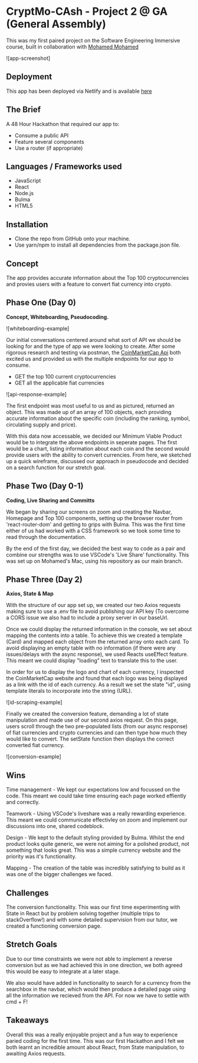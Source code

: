 # CryptMo-CAsh - Project 2 @ GA (General Assembly)

This was my first paired project on the Software Engineering Immersive course, built in collaboration with [Mohamed Mohamed](https://github.com/momoh66)

![app-screenshot]

## Deployment

This app has been deployed via Netlify and is available [here](https://cryptmo-cash.netlify.app/)

## The Brief

A 48 Hour Hackathon that required our app to: 
- Consume a public API
- Feature several components
- Use a router (if appropriate) 

## Languages / Frameworks used

- JavaScript
- React
- Node.js
- Bulma
- HTML5

## Installation 
- Clone the repo from GitHub onto your machine.
- Use yarn/npm to install all dependencies from the package.json file.

## Concept 

The app provides accurate information about the Top 100 cryptocurrencies and provies users with a feature to convert fiat currency into crypto. 

## Phase One (Day 0) 

**Concept, Whiteboarding, Pseudocoding.** 

![whiteboarding-example]

Our initial conversations centered around what sort of API we should be looking for and the type of app we were looking to create. After some rigorous research and testing via postman, the [CoinMarketCap Api](https://coinmarketcap.com/api/) both excited us and provided us with the multiple endpoints for our app to consume. 

- GET the top 100 current cryptocurrencies
- GET all the applicable fiat currencies 

![api-response-example]

The first endpoint was most useful to us and as pictured, returned an object. This was made up of an array of 100 objects, each providing accurate information about the specific coin (including the ranking, symbol, circulating supply and price). 

With this data now accessable, we decided our Minimum Viable Product would be to integrate the above endpoints in seperate pages. The first would be a chart, listing information about each coin and the second would provide users with the ability to convert currencies. From here, we sketched up a quick wireframe, discussed our approach in pseudocode and decided on a search function for our stretch goal. 

## Phase Two (Day 0-1)

**Coding, Live Sharing and Committs** 

We began by sharing our screens on zoom and creating the Navbar, Homepage and Top 100 components, setting up the browser router from 'react-router-dom' and getting to grips with Bulma. This was the first time either of us had worked with a CSS framework so we took some time to read through the documentation. 

By the end of the first day, we decided the best way to code as a pair and combine our strengths was to use VSCode's 'Live Share' functionality. This was set up on Mohamed's Mac, using his repository as our main branch. 

## Phase Three (Day 2) 

**Axios, State & Map** 

With the structure of our app set up, we created our two Axios requests making sure to use a .env file to avoid publishing our API key (To overcome a CORS issue we also had to include a proxy server in our baseUrl. 

Once we could display the returned information in the console, we set about mapping the contents into a table. To achieve this we created a template (Card) and mapped each object from the returned array onto each card. To avoid displaying an empty table with no information (if there were any issues/delays with the async response), we used Reacts useEffect feature. This meant we could display "loading" text to translate this to the user. 

In order for us to display the logo and chart of each currency, I inspected the CoinMarketCap website and found that each logo was being displayed as a link with the id of each currency. As a result we set the state "id", using template literals to incorporate into the string (URL).

![id-scraping-example]

Finally we created the conversion feature, demanding a lot of state manipulation and made use of our second axios request. On this page, users scroll through the two pre-populated lists (from our async response) of fiat currencies and crypto currencies and can then type how much they would like to convert. The setState function then displays the correct converted fiat currency. 

![conversion-example]

## Wins 

Time management - We kept our expectations low and focussed on the code. This meant we could take time ensuring each page worked effiently and correctly. 

Teamwork - Using VSCode's liveshare was a really rewarding experience. This meant we could communicate effectivley on zoom and implement our discussions into one, shared codeblock.

Design - We kept to the default styling provided by Bulma. Whilst the end product looks quite generic, we were not aiming for a polished product, not something that looks great. This was a simple currency website and the priority was it's functionality.

Mapping - The creation of the table was incredibly satisfying to build as it was one of the bigger challenges we faced. 

## Challenges

The conversion functionality. This was our first time experimenting with State in React but by problem solving together (multiple trips to stackOverflow!) and with some detailed supervision from our tutor, we created a functioning conversion page. 

## Stretch Goals

Due to our time constraints we were not able to implement a reverse conversion but as we had achieved this in one direction, we both agreed this would be easy to integrate at a later stage.

We also would have added in functionality to search for a currency from the searchbox in the navbar, which would then produce a detailed page using all the information we recieved from the API. For now we have to settle with cmd + F! 

## Takeaways 

Overall this was a really enjoyable project and a fun way to experience paried coding for the first time. This was our first Hackathon and I felt we both learnt an incredible amount about React, from State manipulation, to awaiting Axios requests. 
